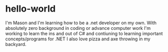 # hello-world
I'm Mason and I'm learning how to be a .net developer on my own. 
With absolutely zero background in coding or advance computer work I'm working to learn the ins and out of C# and contiuning to learning important concepts/programs for .NET
I also love pizza and axe throwing in my backyard.
